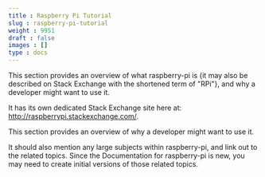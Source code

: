 ```yaml
---
title : Raspberry Pi Tutorial
slug : raspberry-pi-tutorial
weight : 9951
draft : false
images : []
type : docs
---
```


This section provides an overview of what raspberry-pi is {it may also be described on Stack Exchange with the shortened term of "RPi"}, and why a developer might want to use it.

It has its own dedicated Stack Exchange site here at: http://raspberrypi.stackexchange.com/.

This section provides an overview of why a developer might want to use it.

It should also mention any large subjects within raspberry-pi, and link out to the related topics.  Since the Documentation for raspberry-pi is new, you may need to create initial versions of those related topics.

